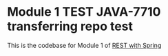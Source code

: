 # Module 1  TEST JAVA-7710 transferring repo test
This is the codebase for Module 1 of [REST with Spring](http://bit.ly/restwithspring)
